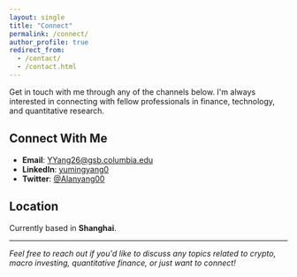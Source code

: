 ```yaml
---
layout: single
title: "Connect"
permalink: /connect/
author_profile: true
redirect_from:
  - /contact/
  - /contact.html
---
```


Get in touch with me through any of the channels below. I'm always interested in connecting with fellow professionals in finance, technology, and quantitative research.

## Connect With Me

- **Email**: [YYang26@gsb.columbia.edu](mailto:YYang26@gsb.columbia.edu)
- **LinkedIn**: [yumingyang0](https://linkedin.com/in/yumingyang0)
- **Twitter**: [@Alanyang00](https://twitter.com/Alanyang00)

## Location

Currently based in **Shanghai**.

---

*Feel free to reach out if you'd like to discuss any topics related to crypto, macro investing, quantitative finance, or just want to connect!*